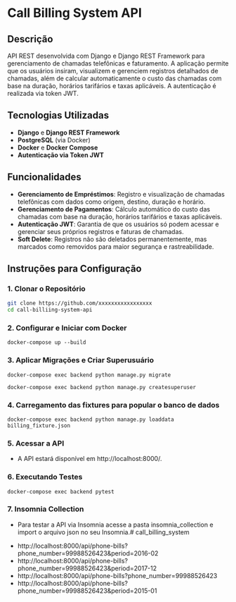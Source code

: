 # Call Billing System API

## Descrição

API REST desenvolvida com Django e Django REST Framework para gerenciamento de chamadas telefônicas e faturamento. A aplicação permite que os usuários insiram, visualizem e gerenciem registros detalhados de chamadas, além de calcular automaticamente o custo das chamadas com base na duração, horários tarifários e taxas aplicáveis. A autenticação é realizada via token JWT.

## Tecnologias Utilizadas

- **Django** e **Django REST Framework**
- **PostgreSQL** (via Docker)
- **Docker** e **Docker Compose**
- **Autenticação via Token JWT**

## Funcionalidades

- **Gerenciamento de Empréstimos**: Registro e visualização de chamadas telefônicas com dados como origem, destino, duração e horário.
- **Gerenciamento de Pagamentos**: Cálculo automático do custo das chamadas com base na duração, horários tarifários e taxas aplicáveis.
- **Autenticação JWT**: Garantia de que os usuários só podem acessar e gerenciar seus próprios registros e faturas de chamadas.
- **Soft Delete**: Registros não são deletados permanentemente, mas marcados como removidos para maior segurança e rastreabilidade.

## Instruções para Configuração

### 1. Clonar o Repositório

```bash
git clone https://github.com/xxxxxxxxxxxxxxxxx
cd call-billiing-system-api
```

### 2. Configurar e Iniciar com Docker

```
docker-compose up --build
```

### 3. Aplicar Migrações e Criar Superusuário

```
docker-compose exec backend python manage.py migrate
```
```
docker-compose exec backend python manage.py createsuperuser
```

### 4. Carregamento das fixtures para popular o banco de dados

```
docker-compose exec backend python manage.py loaddata billing_fixture.json
```

### 5. Acessar a API

- A API estará disponível em http://localhost:8000/.

### 6. Executando Testes

```
docker-compose exec backend pytest
```

### 7. Insomnia Collection

- Para testar a API via Insomnia acesse a pasta insomnia_collection e import o arquivo json no seu Insomnia.# call_billing_system

<!-- Endpoint que precisamos passar para conferir as rotas.  -->
- http://localhost:8000/api/phone-bills?phone_number=99988526423&period=2016-02
- http://localhost:8000/api/phone-bills?phone_number=99988526423&period=2017-12
- http://localhost:8000/api/phone-bills?phone_number=99988526423
- http://localhost:8000/api/phone-bills?phone_number=99988526423&period=2015-01
